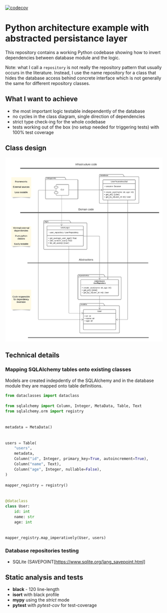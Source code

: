 [![codecov](https://codecov.io/gh/sukovanej/python-persistence-abstraction-example/branch/master/graph/badge.svg?token=UH98O0UVCM)](https://codecov.io/gh/sukovanej/python-persistence-abstraction-example)

# Python architecture example with abstracted persistance layer

This repository contains a working Python codebase showing how to invert dependencies between
database module and the logic.

Note: what I call a `repository` is not really the repository pattern that usually occurs in
the literature. Instead, I use the name repository for a class that hides the database access
behind concrete interface which is not generally the same for different repository classes.

## What I want to achieve

 - the most important logic testable independently of the database
 - no cycles in the class diagram, single direction of dependencies
 - strict type check-ing for the whole codebase
 - tests working out of the box (no setup needed for triggering tests) with 100% test coverage

## Class design

![class diagram](assets/class-diagram.png)

## Technical details

### Mapping SQLAlchemy tables onto existing classes

Models are created indepdently of the SQLAlchemy and in the database module they are
mapped onto table definitions.

```python
from dataclasses import dataclass

from sqlalchemy import Column, Integer, MetaData, Table, Text
from sqlalchemy.orm import registry


metadata = MetaData()


users = Table(
    "users",
    metadata,
    Column("id", Integer, primary_key=True, autoincrement=True),
    Column("name", Text),
    Column("age", Integer, nullable=False),
)

mapper_registry = registry()


@dataclass
class User:
    id: int
    name: str
    age: int


mapper_registry.map_imperatively(User, users)
```

### Database repositories testing

 - SQLite (SAVEPOINT[https://www.sqlite.org/lang_savepoint.html]

## Static analysis and tests

 - **black** - 120 line-length
 - **isort** with black profile
 - **mypy** using the *strict* mode
 - **pytest** with *pytest-cov* for test-coverage
